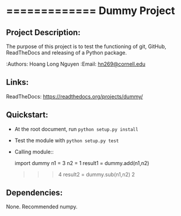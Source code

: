 =============
Dummy Project
=============

Project Description:
--------------------

The purpose of this project is to test the functioning of git, GitHub, ReadTheDocs and releasing of a Python package.

:Authors: Hoang Long Nguyen
:Email: hn269@cornell.edu

Links:
------

ReadTheDocs: https://readthedocs.org/projects/dummy/

Quickstart:
-----------

+ At the root document, run ``python setup.py install``
+ Test the module with ``python setup.py test``
+ Calling module::
  
    import dummy
    n1 = 3
    n2 = 1
    result1 = dummy.add(n1,n2)
    >>>4
    result2 = dummy.sub(n1,n2)
    >>>2


Dependencies:
-------------

None.
Recommended numpy.

